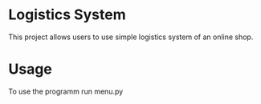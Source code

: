 # Logistics System
This project allows users to use simple logistics system of an online shop.
# Usage
To use the programm run menu.py
